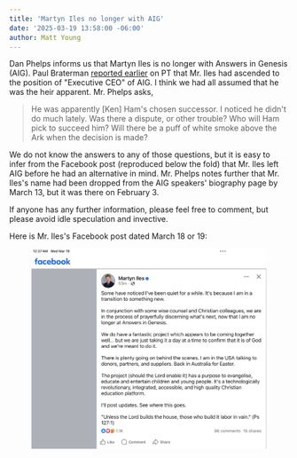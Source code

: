 ```yaml
---
title: 'Martyn Iles no longer with AIG'
date: '2025-03-19 13:58:00 -06:00'
author: Matt Young
---
```

Dan Phelps informs us that Martyn Iles is no longer with Answers in Genesis (AIG). Paul Braterman <a href="https://pandasthumb.org/archives/2023/11/Martyn-Iles-Is-Executive.html">reported earlier</a> on PT that Mr. Iles had ascended to the position of "Executive CEO" of AIG. I think we had all assumed that he was the heir apparent. Mr. Phelps asks,

<blockquote>He was apparently [Ken] Ham's chosen successor. I noticed he didn't do much lately. Was there a dispute, or other trouble? Who will Ham pick to succeed him? Will there be a puff of white smoke above the Ark when the decision is made?</blockquote>

We do not know the answers to any of those questions, but it is easy to infer from the Facebook post (reproduced below the fold) that Mr. Iles left AIG before he had an alternative in mind. Mr. Phelps notes further that Mr. Iles's name had been dropped from the AIG speakers' biography page by March 13, but it was there on February 3.

If anyone has any further information, please feel free to comment, but please avoid idle speculation and invective.
 
<!--more-->

Here is Mr. Iles's Facebook post dated March 18 or 19:
<figure>
<img src="/uploads/2025/Iles_No_Longer_1000.jpg" alt="Iles Facebook post"/>
<figcaption><a href=""></a>
</figcaption>
</figure>
